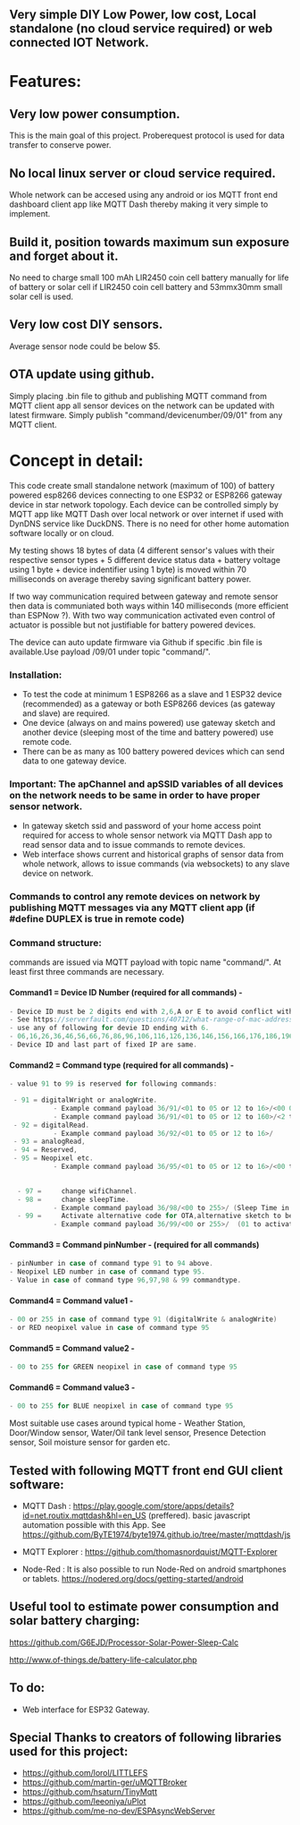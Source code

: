 ## Very simple DIY Low Power, low cost, Local standalone (no cloud service required) or web connected IOT Network.



# Features:

## Very low power consumption.

This is the main goal of this project. Proberequest protocol is used for data transfer to conserve power.

## No local linux server or cloud service required.

Whole network can be accesed using any android or ios MQTT front end dashboard client app like MQTT Dash thereby making it very simple to implement. 


## Build it, position towards maximum sun exposure and forget about it. 

No need to charge small 100 mAh LIR2450 coin cell battery manually for life of battery or solar cell if LIR2450 coin cell battery and 53mmx30mm small solar cell is used.

## Very low cost DIY sensors.

Average sensor node could be below $5.

## OTA update using github. 

Simply placing .bin file to github and publishing MQTT command from MQTT client app all sensor devices on the network can be updated with latest firmware. Simply publish "command/devicenumber/09/01" from any MQTT client. 

# Concept in detail:

This code create small standalone network (maximum of 100) of battery powered esp8266 devices connecting to one ESP32 or ESP8266  gateway device in star network topology.
Each device can be controlled simply by MQTT app like MQTT Dash over local network or over internet if used with DynDNS service like DuckDNS.
There is no need for other home automation software locally or on cloud.

My testing shows 18 bytes of data (4 different sensor's values with their respective sensor types + 5 different device status data + battery voltage using 1 byte + device indentifier using 1 byte)  is moved within 70 milliseconds on average thereby saving significant battery power.

If two way communication required between gateway and remote sensor then data is communiated both ways within 140 milliseconds (more efficient than ESPNow ?). With two way communication activated even control of actuator is possible but not justifiable for battery powered devices.

The device can auto update firmware via Github if specific .bin file is available.Use payload <deviceid>/09/01 under topic "command/".

### Installation:

- To test the code at minimum 1 ESP8266 as a slave and 1 ESP32 device (recommended) as a gateway or both ESP8266 devices (as gateway and slave) are required.
- One device (always on and mains powered) use gateway sketch and another device (sleeping most of the time and battery powered) use remote code.
- There can be as many as 100 battery powered devices which can send data to one gateway device. 
### Important: The apChannel and apSSID variables of all devices on the network needs to be same in order to have proper sensor network.
- In gateway sketch ssid and password of your home access point required for access to whole sensor network via MQTT Dash app to read sensor data and to issue commands to remote devices.
- Web interface shows current and historical graphs of sensor data from whole network, allows to issue commands (via websockets) to any slave device on network.

### Commands to control any remote devices on network by publishing MQTT messages via any MQTT client app (if #define DUPLEX is true in remote code)

### Command structure:  

commands are issued via MQTT payload with topic name "command/". At least first three commands are necessary.
      
#### Command1 = Device ID Number (required for all commands) -               
```c
- Device ID must be 2 digits end with 2,6,A or E to avoid conflict with other devices.
- See https://serverfault.com/questions/40712/what-range-of-mac-addresses-can-i-safely-use-for-my-virtual-machines.
- use any of following for devie ID ending with 6.
- 06,16,26,36,46,56,66,76,86,96,106,116,126,136,146,156,166,176,186,196,206,216,226,236,246.
- Device ID and last part of fixed IP are same.
```                                            
#### Command2 = Command type  (required for all commands)   -         
```c
- value 91 to 99 is reserved for following commands:

 - 91 = digitalWright or analogWrite.
           - Example command payload 36/91/<01 to 05 or 12 to 16>/<00 0r 01>/ for digitalWrite.
           - Example command payload 36/91/<01 to 05 or 12 to 160>/<2 to 256>/ for analogWrite(pwm).
 - 92 = digitalRead.
           - Example command payload 36/92/<01 to 05 or 12 to 16>/
 - 93 = analogRead,
 - 94 = Reserved,
 - 95 = Neopixel etc.
           - Example command payload 36/95/<01 to 05 or 12 to 16>/<00 to 256>/<00 to 256>/<00 to 256>/
 

  - 97 =     change wifiChannel.
  - 98 =     change sleepTime.
           - Example command payload 36/98/<00 to 255>/ (Sleep Time in minutes).
  - 99 =     Activate alternative code for OTA,alternative sketch to be run on the device ETC.
           - Example command payload 36/99/<00 or 255>/  (01 to activate Auto over the air firmware update (OTA)).
```
#### Command3 = Command  pinNumber  -    (required for all commands)        
```c
- pinNumber in case of command type 91 to 94 above. 
- Neopixel LED number in case of command type 95.
- Value in case of command type 96,97,98 & 99 commandtype.

```                                            
#### Command4 = Command value1      -            
```c
- 00 or 255 in case of command type 91 (digitalWrite & analogWrite)  
- or RED neopixel value in case of command type 95 

```
#### Command5 = Command value2      -            
```c
- 00 to 255 for GREEN neopixel in case of command type 95 

```        
#### Command6 = Command value3      -            
```c
- 00 to 255 for BLUE neopixel in case of command type 95 

```

Most suitable use cases around typical home - Weather Station, Door/Window sensor, Water/Oil tank level sensor, Presence Detection sensor, Soil moisture sensor for garden etc. 


## Tested with following MQTT front end GUI client software:

- MQTT Dash : https://play.google.com/store/apps/details?id=net.routix.mqttdash&hl=en_US (preffered).
            basic javascript automation possible with this App. 
            See https://github.com/ByTE1974/byte1974.github.io/tree/master/mqttdash/js

- MQTT Explorer : https://github.com/thomasnordquist/MQTT-Explorer

- Node-Red :
It is also possible to run Node-Red on android smartphones or tablets. 
https://nodered.org/docs/getting-started/android

## Useful tool to estimate power consumption and solar battery charging:
https://github.com/G6EJD/Processor-Solar-Power-Sleep-Calc

http://www.of-things.de/battery-life-calculator.php
      
## To do:
 - Web interface for ESP32 Gateway. 

## Special Thanks to creators of following libraries used for this project:
 
 - https://github.com/lorol/LITTLEFS 
 - https://github.com/martin-ger/uMQTTBroker
 - https://github.com/hsaturn/TinyMqtt
 - https://github.com/leeoniya/uPlot   
 - https://github.com/me-no-dev/ESPAsyncWebServer
